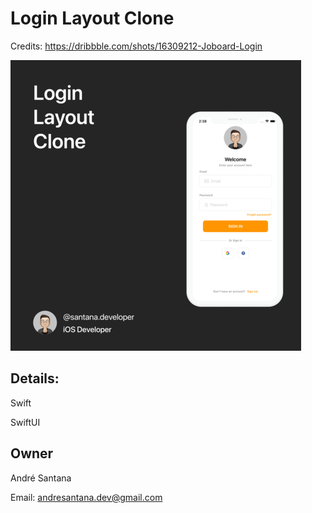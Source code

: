 # Login Layout Clone

Credits: https://dribbble.com/shots/16309212-Joboard-Login

![Screenshot](loginlayoutpost.png)

## Details:

Swift

SwiftUI

## Owner

André Santana

Email: andresantana.dev@gmail.com

